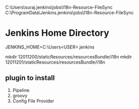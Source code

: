C:\Users\suraj\.jenkins\jobs\I18n-Resource-FileSync
C:\ProgramData\Jenkins\.jenkins\jobs\I18n-Resource-FileSync

# Jenkins Home Directory
JENKINS_HOME=C:\Users\<USER>\.jenkins

mkdir 12011200/staticResources/resourcesBundle/i18n
mkdir 12011201/staticResources/resourcesBundle/i18n

## plugin to install
1. Pipeline
2. groovy
3. Config File Provider